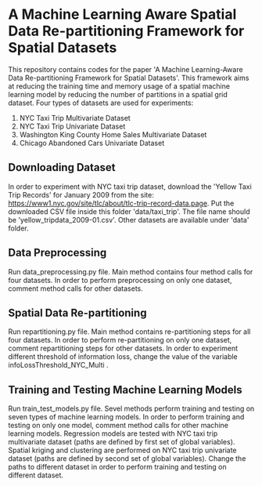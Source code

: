 # A Machine Learning Aware Spatial Data Re-partitioning Framework for Spatial Datasets
This repository contains codes for the paper 'A Machine Learning-Aware Data Re-partitioning Framework for Spatial Datasets'. This framework aims at reducing the training time and memory usage of a spatial machine learning model by reducing the number of partitions in a spatial grid dataset. Four types of datasets are used for experiments:
1. NYC Taxi Trip Multivariate Dataset
2. NYC Taxi Trip Univariate Dataset
3. Washington King County Home Sales Multivariate Dataset
4. Chicago Abandoned Cars Univariate Dataset

## Downloading Dataset
In order to experiment with NYC taxi trip dataset, download the 'Yellow Taxi Trip Records' for January 2009 from the site: https://www1.nyc.gov/site/tlc/about/tlc-trip-record-data.page. Put the downloaded CSV file inside this folder 'data/taxi_trip'. The file name should be 'yellow_tripdata_2009-01.csv'. Other datasets are available under 'data' folder.

## Data Preprocessing
Run data_preprocessing.py file. Main method contains four method calls for four datasets. In order to perform preprocessing on only one dataset, comment method calls for other datasets.

## Spatial Data Re-partitioning
Run repartitioning.py file. Main method contains re-partitioning steps for all four datasets. In order to perform re-partitioning on only one dataset, comment repartitioning steps for other datasets. In order to experiment different threshold of information loss, change the value of the variable infoLossThreshold_NYC_Multi .

## Training and Testing Machine Learning Models
Run train_test_models.py file. Sevel methods perform training and testing on seven types of machine learning models. In order to perform training and testing on only one model, comment method calls for other machine learning models. Regression models are tested with NYC taxi trip multivariate dataset (paths are defined by first set of global variables). Spatial kriging and clustering are performed on NYC taxi trip univariate dataset (paths are defined by second set of global variables). Change the paths to different dataset in order to perform training and testing on different dataset.
